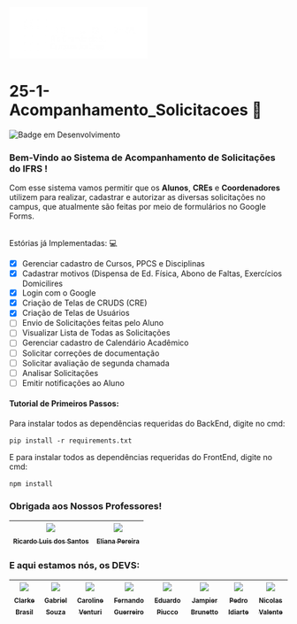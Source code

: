 <p align="left"><img src="https://github.com/IFRS-Campus-Restinga/2025-1-Acompanhamento_Solicitacoes/blob/main/frontend/public/img/logo-ifrs-branco.png" alt="logo-ifrs-branco" width="250"/></p>

# 25-1-Acompanhamento_Solicitacoes :speech_balloon:
![Badge em Desenvolvimento](http://img.shields.io/static/v1?label=STATUS&message=EM%20DESENVOLVIMENTO&color=GREEN&style=for-the-badge)
<h3>Bem-Vindo ao Sistema de Acompanhamento de Solicitações do IFRS !  </h3>
Com esse sistema vamos permitir que os <strong>Alunos</strong>, <strong>CREs</strong> e <strong>Coordenadores</strong> utilizem para realizar, cadastrar e autorizar as diversas solicitações no campus, que atualmente são feitas por meio de formulários no Google Forms.

<br>Estórias já Implementadas: :computer:

- [x] Gerenciar cadastro de Cursos, PPCS e Disciplinas 
- [x] Cadastrar motivos (Dispensa de Ed. Física, Abono de Faltas, Exercícios Domicilires
- [x] Login com o Google
- [x] Criação de Telas de CRUDS (CRE)
- [x] Criação de Telas de Usuários
- [ ] Envio de Solicitações feitas pelo Aluno
- [ ] Visualizar Lista de Todas as Solicitações
- [ ] Gerenciar cadastro de Calendário Acadêmico
- [ ] Solicitar correções de documentação
- [ ] Solicitar avaliação de segunda chamada
- [ ] Analisar Solicitações
- [ ] Emitir notificações ao Aluno

<h4>Tutorial de Primeiros Passos:</h4>
Para instalar todos as dependências requeridas do BackEnd, digite no cmd:

```
pip install -r requirements.txt 
```

E para instalar todos as dependências requeridas do FrontEnd, digite no cmd:

```
npm install
```

<h3> Obrigada aos Nossos Professores!</h3>

| [<img loading="lazy" src="https://avatars.githubusercontent.com/u/3741540?v=4" width="115"><br><sub>Ricardo Luis dos Santos</sub>](https://github.com/rlsantos) | [<img loading="lazy" src="https://avatars.githubusercontent.com/u/8059230?v=4" width="115"><br><sub>Eliana Pereira</sub>](https://github.com/elianapereira) |
| :---: | :---: |

<h3>E aqui estamos nós, os DEVS:</h3>

| [<img loading="lazy" src="https://avatars.githubusercontent.com/u/135156383?v=4" width="115"><br><sub>Clarke Brasil</sub>](https://github.com/Clarke2302) | [<img loading="lazy" src="https://avatars.githubusercontent.com/u/191270140?v=4" width="115"><br><sub>Gabriel Souza</sub>](https://github.com/Santzu-26) | [<img loading="lazy" src="https://avatars.githubusercontent.com/u/149174503?v=4" width="115"><br><sub>Caroline Venturi</sub>](https://github.com/carolventuri) | [<img loading="lazy" src="https://avatars.githubusercontent.com/u/142168052?v=4" width="115"><br><sub>Fernando Guerreiro</sub>](https://github.com/Nando2303) | [<img loading="lazy" src="https://avatars.githubusercontent.com/u/163860744?v=4" width="115"><br><sub>Eduardo Piucco</sub>](https://github.com/02pep) | [<img loading="lazy" src="https://avatars.githubusercontent.com/u/199932346?v=4" width="115"><br><sub>Jampier Brunetto</sub>](https://github.com/J4mpier) | [<img loading="lazy" src="https://avatars.githubusercontent.com/u/135479968?v=4" width="115"><br><sub>Pedro Idiarte</sub>](https://github.com/pedro-idiarte) | [<img loading="lazy" src="https://avatars.githubusercontent.com/u/165610771?v=4" width="115"><br><sub>Nicolas Valente</sub>](https://github.com/nickszv) |
| :---: | :---: | :---: | :---: | :---: | :---: | :---: | :---: |

